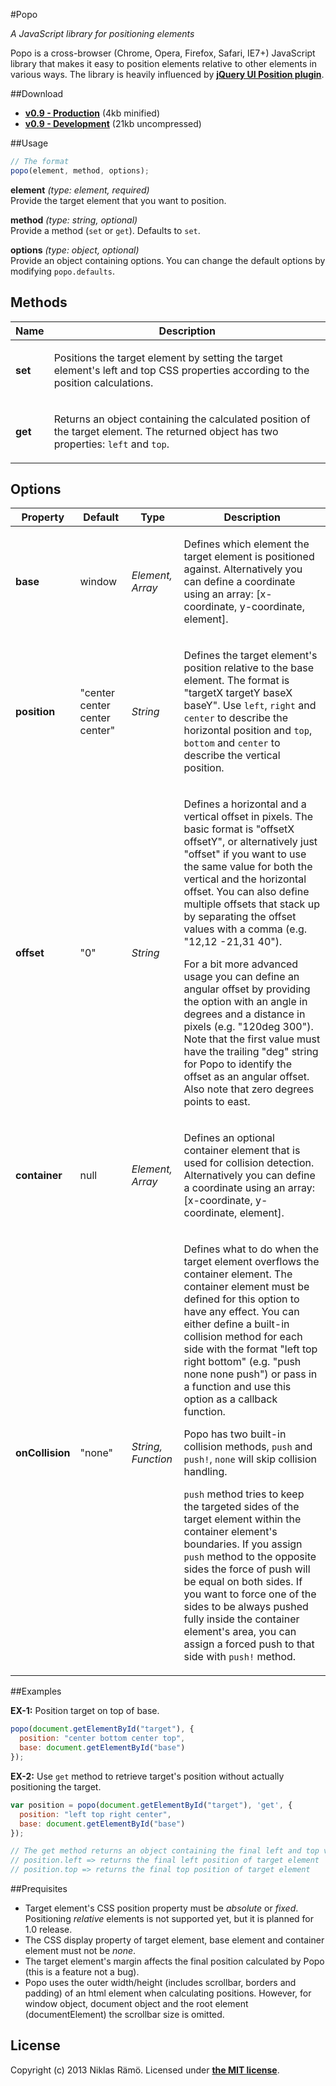 #Popo

*A JavaScript library for positioning elements*

Popo is a cross-browser (Chrome, Opera, Firefox, Safari, IE7+) JavaScript library that makes it easy to position elements relative to other elements in various ways. The library is heavily influenced by **[jQuery UI Position plugin](http://jqueryui.com/position/)**.

##Download

* **[v0.9 - Production](https://raw.github.com/niklasramo/popo/master/popo.min.js)** (4kb minified)
* **[v0.9 - Development](https://raw.github.com/niklasramo/popo/master/popo.js)** (21kb uncompressed)

##Usage

```javascript
// The format
popo(element, method, options);
```

__element__ *(type: element, required)*  
Provide the target element that you want to position.

__method__ *(type: string, optional)*  
Provide a method (`set` or `get`). Defaults to `set`.

__options__ *(type: object, optional)*  
Provide an object containing options. You can change the default options by modifying `popo.defaults`.

## Methods

Name | Description
--- | ---
**set** | <p>Positions the target element by setting the target element's left and top CSS properties according to the position calculations.</p>
**get** | <p>Returns an object containing the calculated position of the target element. The returned object has two properties: <code>left</code> and <code>top</code>.</p>

## Options

Property | Default | Type | Description
--- | --- | --- | ---
**base** | window | *Element, Array* | <p>Defines which element the target element is positioned against. Alternatively you can define a coordinate using an array: [x-coordinate, y-coordinate, element].</p>
**position** | "center center center center" | *String* | <p>Defines the target element's position relative to the base element. The format is "targetX targetY baseX baseY". Use `left`, `right` and `center` to describe the horizontal position and `top`, `bottom` and `center` to describe the vertical position.</p>
**offset** | "0" | *String* | <p>Defines a horizontal and a vertical offset in pixels. The basic format is "offsetX offsetY", or alternatively just "offset" if you want to use the same value for both the vertical and the horizontal offset. You can also define multiple offsets that stack up by separating the offset values with a comma (e.g. "12,12 -21,31 40").</p><p>For a bit more advanced usage you can define an angular offset by providing the option with an angle in degrees and a distance in pixels (e.g. "120deg 300"). Note that the first value must have the trailing "deg" string for Popo to identify the offset as an angular offset. Also note that zero degrees points to east.</p>
**container** | null | *Element, Array* | <p>Defines an optional container element that is used for collision detection. Alternatively you can define a coordinate using an array: [x-coordinate, y-coordinate, element].</p>
**onCollision** | "none" | *String, Function* | <p>Defines what to do when the target element overflows the container element. The container element must be defined for this option to have any effect. You can either define a built-in collision method for each side with the format "left top right bottom" (e.g. "push none none push") or pass in a function and use this option as a callback function.</p><p>Popo has two built-in collision methods, <code>push</code> and <code>push!</code>, <code>none</code> will skip collision handling.</p><p><code>push</code> method tries to keep the targeted sides of the target element within the container element's boundaries. If you assign <code>push</code> method to the opposite sides the force of push will be equal on both sides. If you want to force one of the sides to be always pushed fully inside the container element's area, you can assign a forced push to that side with <code>push!</code> method.</p>

##Examples

__EX-1:__ Position target on top of base.

```javascript
popo(document.getElementById("target"), {
  position: "center bottom center top",
  base: document.getElementById("base")
});
```

__EX-2:__ Use `get` method to retrieve target's position without actually positioning the target.

```javascript
var position = popo(document.getElementById("target"), 'get', {
  position: "left top right center",
  base: document.getElementById("base")
});

// The get method returns an object containing the final left and top values
// position.left => returns the final left position of target element 
// position.top => returns the final top position of target element
```

##Prequisites

* Target element's CSS position property must be *absolute* or *fixed*. Positioning *relative* elements is not supported yet, but it is planned for 1.0 release.
* The CSS display property of target element, base element and container element must not be *none*.
* The target element's margin affects the final position calculated by Popo (this is a feature not a bug).
* Popo uses the outer width/height (includes scrollbar, borders and padding) of an html element when calculating positions. However, for window object, document object and the root element (documentElement) the scrollbar size is omitted.

## License

Copyright (c) 2013 Niklas Rämö. Licensed under **[the MIT license](https://github.com/niklasramo/popo/blob/master/LICENSE.md)**.
